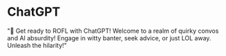 # ChatGPT
"🤖 Get ready to ROFL with ChatGPT! Welcome to a realm of quirky convos and AI absurdity! Engage in witty banter, seek advice, or just LOL away. Unleash the hilarity!"

